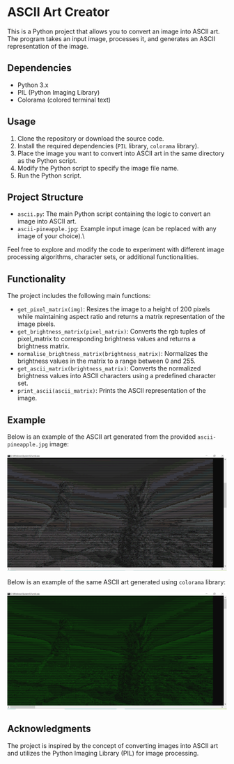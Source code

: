 # ASCII Art Creator

This is a Python project that allows you to convert an image into ASCII art. The program takes an input image, processes it, and generates an ASCII representation of the image.

## Dependencies

- Python 3.x
- PIL (Python Imaging Library)
- Colorama (colored terminal text)

## Usage

1. Clone the repository or download the source code.
2. Install the required dependencies (`PIL` library, `colorama` library).
3. Place the image you want to convert into ASCII art in the same directory as the Python script.
4. Modify the Python script to specify the image file name.
5. Run the Python script.

## Project Structure

- `ascii.py`: The main Python script containing the logic to convert an image into ASCII art.
- `ascii-pineapple.jpg`: Example input image (can be replaced with any image of your choice).\

Feel free to explore and modify the code to experiment with different image processing algorithms, character sets, or additional functionalities.

## Functionality

The project includes the following main functions:

- `get_pixel_matrix(img)`: Resizes the image to a height of 200 pixels while maintaining aspect ratio and returns a matrix representation of the image pixels.
- `get_brightness_matrix(pixel_matrix)`: Converts the rgb tuples of pixel_matrix to corresponding brightness values and returns a brightness matrix.
- `normalise_brightness_matrix(brightness_matrix)`: Normalizes the brightness values in the matrix to a range between 0 and 255.
- `get_ascii_matrix(brightness_matrix)`: Converts the normalized brightness values into ASCII characters using a predefined character set.
- `print_ascii(ascii_matrix)`: Prints the ASCII representation of the image.

## Example

Below is an example of the ASCII art generated from the provided `ascii-pineapple.jpg` image:

![ASCII Art](art.PNG "ASCII Art")

Below is an example of the same ASCII art generated using `colorama` library:

![ASCII Art](matrix_green.PNG "ASCII Art")

## Acknowledgments

The project is inspired by the concept of converting images into ASCII art and utilizes the Python Imaging Library (PIL) for image processing.


